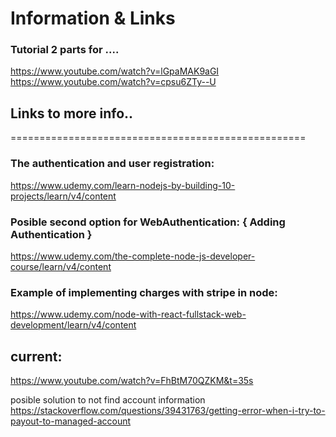# Information & Links


### Tutorial 2 parts for ....
https://www.youtube.com/watch?v=lGpaMAK9aGI
https://www.youtube.com/watch?v=cpsu6ZTy--U


##    Links to more info..
===================================================

### The authentication and user registration: <user Loging system>
https://www.udemy.com/learn-nodejs-by-building-10-projects/learn/v4/content

### Posible second option for WebAuthentication: { Adding Authentication }
https://www.udemy.com/the-complete-node-js-developer-course/learn/v4/content

### Example of implementing charges with stripe in node: 
https://www.udemy.com/node-with-react-fullstack-web-development/learn/v4/content



## current:
https://www.youtube.com/watch?v=FhBtM70QZKM&t=35s


posible solution to not find account information
https://stackoverflow.com/questions/39431763/getting-error-when-i-try-to-payout-to-managed-account
